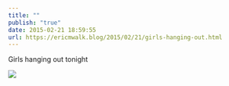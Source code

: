 ```yaml
---
title: ""
publish: "true"
date: 2015-02-21 18:59:55
url: https://ericmwalk.blog/2015/02/21/girls-hanging-out.html
---
```


Girls hanging out tonight

![](https://ericmwalk.blog/uploads/2022/dfba8b4829.jpg)